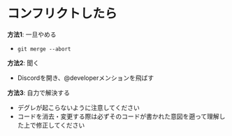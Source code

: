# コンフリクトしたら

**方法1**: 一旦やめる

- `git merge --abort`

**方法2**: 聞く

- Discordを開き、@developerメンションを飛ばす

**方法3**: 自力で解決する

- デグレが起こらないように注意してください
- コードを消去・変更する際は必ずそのコードが書かれた意図を遡って理解した上で修正してください
